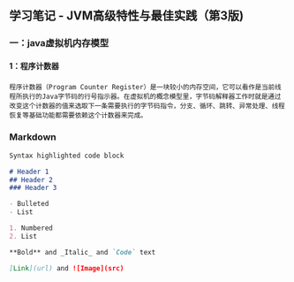## 学习笔记 - JVM高级特性与最佳实践（第3版)
### 一：java虚拟机内存模型
#### 1：程序计数器
    程序计数器（Program Counter Register）是一块较小的内存空间，它可以看作是当前线程所执行的Java字节码的行号指示器。在虚拟机的概念模型里，字节码解释器工作时就是通过改变这个计数器的值来选取下一条需要执行的字节码指令，分支、循环、跳转、异常处理、线程恢复等基础功能都需要依赖这个计数器来完成。







### Markdown

```markdown
Syntax highlighted code block

# Header 1
## Header 2
### Header 3

- Bulleted
- List

1. Numbered
2. List

**Bold** and _Italic_ and `Code` text

[Link](url) and ![Image](src)
```





